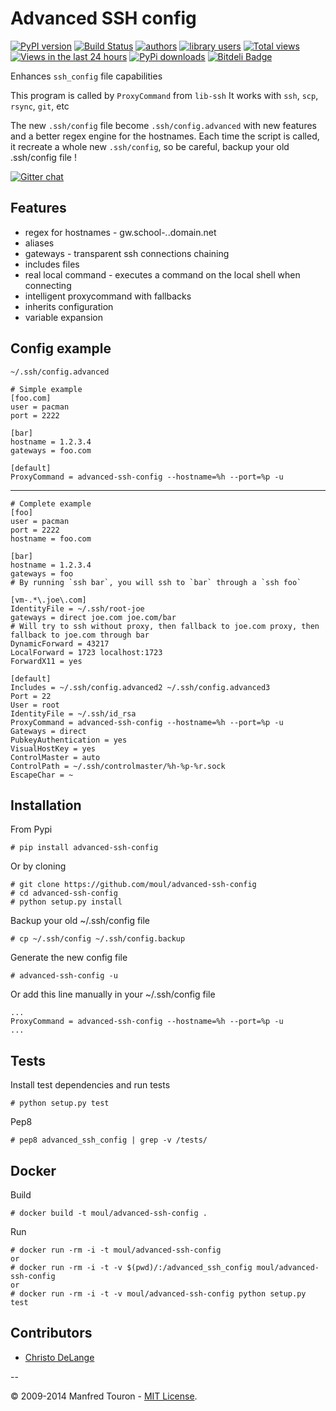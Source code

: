 Advanced SSH config
===================

[![PyPI version](https://badge.fury.io/py/advanced-ssh-config.png)](http://badge.fury.io/py/advanced-ssh-config)
[![Build Status](https://travis-ci.org/moul/advanced-ssh-config.png?branch=develop)](https://travis-ci.org/moul/advanced-ssh-config)
[![authors](https://sourcegraph.com/api/repos/github.com/moul/advanced-ssh-config/badges/authors.png)](https://sourcegraph.com/github.com/moul/advanced-ssh-config)
[![library users](https://sourcegraph.com/api/repos/github.com/moul/advanced-ssh-config/badges/library-users.png)](https://sourcegraph.com/github.com/moul/advanced-ssh-config)
[![Total views](https://sourcegraph.com/api/repos/github.com/moul/advanced-ssh-config/counters/views.png)](https://sourcegraph.com/github.com/moul/advanced-ssh-config)
[![Views in the last 24 hours](https://sourcegraph.com/api/repos/github.com/moul/advanced-ssh-config/counters/views-24h.png)](https://sourcegraph.com/github.com/moul/advanced-ssh-config)
[![PyPi downloads](https://pypip.in/d/advanced-ssh-config/badge.png)](https://crate.io/packages/advanced-ssh-config/)
[![Bitdeli Badge](https://d2weczhvl823v0.cloudfront.net/moul/advanced-ssh-config/trend.png)](https://bitdeli.com/free "Bitdeli Badge")


Enhances `ssh_config` file capabilities

This program is called by `ProxyCommand` from `lib-ssh`
It works with `ssh`, `scp`, `rsync`, `git`, etc

The new `.ssh/config` file become `.ssh/config.advanced` with new features and a better regex engine for the hostnames.
Each time the script is called, it recreate a whole new `.ssh/config`, so be careful, backup your old .ssh/config file !

[![Gitter chat](https://badges.gitter.im/moul/advanced-ssh-config.png)](https://gitter.im/moul/advanced-ssh-config)

Features
--------

- regex for hostnames - gw.school-*.*.domain.net
- aliases
- gateways - transparent ssh connections chaining
- includes files
- real local command - executes a command on the local shell when connecting
- intelligent proxycommand with fallbacks
- inherits configuration
- variable expansion

Config example
--------------

`~/.ssh/config.advanced`

    # Simple example
    [foo.com]
    user = pacman
    port = 2222
    
    [bar]
    hostname = 1.2.3.4
    gateways = foo.com
    
    [default]
    ProxyCommand = advanced-ssh-config --hostname=%h --port=%p -u

---

    # Complete example
    [foo]
    user = pacman
    port = 2222
    hostname = foo.com
    
    [bar]
    hostname = 1.2.3.4
    gateways = foo
    # By running `ssh bar`, you will ssh to `bar` through a `ssh foo`
    
    [vm-.*\.joe\.com]
    IdentityFile = ~/.ssh/root-joe
    gateways = direct joe.com joe.com/bar
    # Will try to ssh without proxy, then fallback to joe.com proxy, then fallback to joe.com through bar
    DynamicForward = 43217
    LocalForward = 1723 localhost:1723
    ForwardX11 = yes

    [default]
    Includes = ~/.ssh/config.advanced2 ~/.ssh/config.advanced3
    Port = 22
    User = root
    IdentityFile = ~/.ssh/id_rsa
    ProxyCommand = advanced-ssh-config --hostname=%h --port=%p -u
    Gateways = direct
    PubkeyAuthentication = yes
    VisualHostKey = yes
    ControlMaster = auto
    ControlPath = ~/.ssh/controlmaster/%h-%p-%r.sock
    EscapeChar = ~


Installation
------------

From Pypi

    # pip install advanced-ssh-config

Or by cloning

    # git clone https://github.com/moul/advanced-ssh-config
    # cd advanced-ssh-config
    # python setup.py install

Backup your old ~/.ssh/config file

    # cp ~/.ssh/config ~/.ssh/config.backup

Generate the new config file

    # advanced-ssh-config -u

Or add this line manually in your ~/.ssh/config file

    ...
    ProxyCommand = advanced-ssh-config --hostname=%h --port=%p -u
    ...

Tests
-----

Install test dependencies and run tests

    # python setup.py test
    
Pep8

    # pep8 advanced_ssh_config | grep -v /tests/

Docker
------

Build

    # docker build -t moul/advanced-ssh-config .

Run

    # docker run -rm -i -t moul/advanced-ssh-config
    or
    # docker run -rm -i -t -v $(pwd)/:/advanced_ssh_config moul/advanced-ssh-config
    or
    # docker run -rm -i -t -v moul/advanced-ssh-config python setup.py test

Contributors
------------

- [Christo DeLange](https://github.com/dldinternet)

--

© 2009-2014 Manfred Touron - [MIT License](https://github.com/moul/advanced-ssh-config/blob/master/License.txt).
